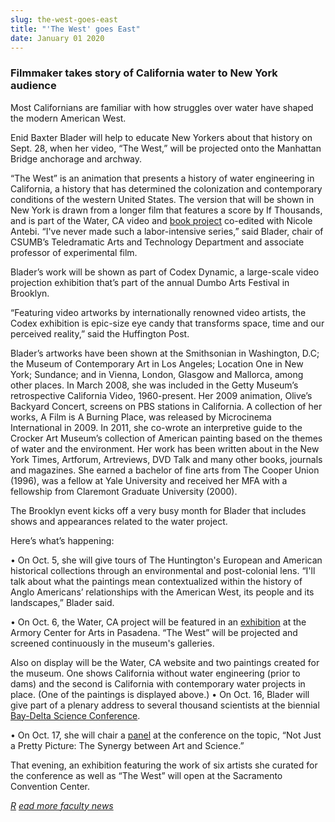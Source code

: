 ```yaml
---
slug: the-west-goes-east
title: "'The West' goes East"
date: January 01 2020
---
```


 
<h3>Filmmaker takes story of California water to New York audience</h3>
<p>
  Most Californians are familiar with how struggles over water have shaped the
  modern American West.
</p>
<p>
  Enid Baxter Blader will help to educate New Yorkers about that history on
  Sept. 28, when her video, “The West,” will be projected onto the Manhattan
  Bridge anchorage and archway.
</p>
<p>
  “The West” is an animation that presents a history of water engineering in
  California, a history that has determined the colonization and contemporary
  conditions of the western United States. The version that will be shown in New
  York is drawn from a longer film that features a score by If Thousands, and is
  part of the Water, CA video and
  <a href="https://waterca.net">book project</a> co-edited with Nicole Antebi.
  “I've never made such a labor-intensive series,” said Blader, chair of CSUMB’s
  Teledramatic Arts and Technology Department and associate professor of
  experimental film.
</p>
<p>
  Blader’s work will be shown as part of Codex Dynamic, a large-scale video
  projection exhibition that’s part of the annual Dumbo Arts Festival in
  Brooklyn.
</p>
<p>
  “Featuring video artworks by internationally renowned video artists, the Codex
  exhibition is epic-size eye candy that transforms space, time and our
  perceived reality,” said the Huffington Post.
</p>
<p>
  Blader’s artworks have been shown at the Smithsonian in Washington, D.C; the
  Museum of Contemporary Art in Los Angeles; Location One in New York; Sundance;
  and in Vienna, London, Glasgow and Mallorca, among other places. In March
  2008, she was included in the Getty Museum’s retrospective California Video,
  1960-present. Her 2009 animation, Olive’s Backyard Concert, screens on PBS
  stations in California. A collection of her works, A Film is A Burning Place,
  was released by Microcinema International in 2009. In 2011, she co-wrote an
  interpretive guide to the Crocker Art Museum’s collection of American painting
  based on the themes of water and the environment. Her work has been written
  about in the New York Times, Artforum, Artreviews, DVD Talk and many other
  books, journals and magazines. She earned a bachelor of fine arts from The
  Cooper Union (1996), was a fellow at Yale University and received her MFA with
  a fellowship from Claremont Graduate University (2000).
</p>
<p>
  The Brooklyn event kicks off a very busy month for Blader that includes shows
  and appearances related to the water project.
</p>
<p>Here’s what’s happening:</p>
<p>
  • On Oct. 5, she will give tours of The Huntington's European and American
  historical collections through an environmental and post-colonial lens. “I'll
  talk about what the paintings mean contextualized within the history of Anglo
  Americans’ relationships with the American West, its people and its
  landscapes,” Blader said.
</p>
<p>
  • On Oct. 6, the Water, CA project will be featured in an
  <a
    href="https://www.armoryarts.org/exhibitions/exhibitions-2012/facing-the-sublime-in-water-ca/"
    >exhibition</a
  >
  at the Armory Center for Arts in Pasadena. “The West” will be projected and
  screened continuously in the museum's galleries.
</p>
<p>
  Also on display will be the Water, CA website and two paintings created for
  the museum. One shows California without water engineering (prior to dams) and
  the second is California with contemporary water projects in place. (One of
  the paintings is displayed above.) • On Oct. 16, Blader will give part of a
  plenary address to several thousand scientists at the biennial
  <a href="https://scienceconf.deltacouncil.ca.gov/"
    >Bay-Delta Science Conference</a
  >.
</p>
<p>
  • On Oct. 17, she will chair a
  <a
    href="https://scienceconf.deltacouncil.ca.gov/sites/default/files/documents/BD12ProgramFinal_091812.pdf"
    >panel</a
  >
  at the conference on the topic, “Not Just a Pretty Picture: The Synergy
  between Art and Science.”
</p>
<p>
  That evening, an exhibition featuring the work of six artists she curated for
  the conference as well as “The West” will open at the Sacramento Convention
  Center.
</p>
<p>
  <em
    ><a href="https://news.csumb.edu/news/2012/nov/25/faculty-highlights">R</a>
    <a href="https://news.csumb.edu/news/2012/nov/25/faculty-highlights"
      >ead more faculty news</a
    ></em
  >
</p>
<p></p>
 
